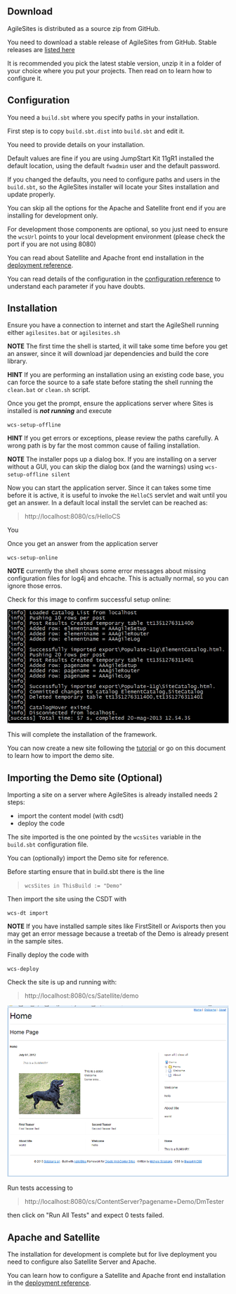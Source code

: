 ## Download 

AgileSites is distributed as a source zip from GitHub.

You need to download a stable release of AgileSites from GitHub. Stable releases are [listed here](http://www.agilesites.org/download.html)

It is recommended you pick the latest stable version, 
unzip it in a folder of your choice where you put your projects. Then read on to learn how to configure it.

## Configuration

You need a `build.sbt` where you specify paths in your installation. 

First step is to copy `build.sbt.dist` into `build.sbt` and edit it.

You need to provide details on your installation.

Default values are fine if you are using JumpStart Kit 11gR1 installed the default location, using the default `fwadmin` user and the default password.

If you changed the defaults, you need to configure paths and users in the `build.sbt`, so the AgileSites installer will locate your Sites installation and update properly.

You can skip all the options for the Apache and Satellite front end if you are installing for development only.

For development those components are optional, so you just need to ensure the ``wcsUrl`` points to your local development environment (please check the port if you are not using 8080)

You can read about Satellite and Apache front end installation in the [deployment reference](http://www.agilesites.org/reference/Deployment.html).

You can read details of the configuration in the [configuration reference](http://www.agilesites.org/reference/Configuration.html) to understand each parameter if you have doubts.

## Installation 

Ensure you have a connection to internet and start the AgileShell running either `agilesites.bat` or `agilesites.sh`

**NOTE** The first time the shell is started, it will take some time before you get an answer, since it will download jar dependencies and build the core library. 

**HINT** If you are performing an installation using an existing code base, you can force the source to a safe state before stating the shell running the `clean.bat` or `clean.sh` script.

Once you get the prompt, ensure the applications server where Sites is installed is ***not running*** and execute

`wcs-setup-offline`

**HINT** If you get errors or exceptions, please review the paths carefully. A wrong path is by far the most common cause of failing installation.

**NOTE** The installer pops up a dialog box. If you are installing on a server without a GUI, you can skip the dialog box (and the warnings) using `wcs-setup-offline silent`  

Now you can start the application server. Since it can takes some time before it is active, it is useful to invoke the `HelloCS` servlet and wait until you get an answer. In a default local install the servlet can be reached as:

> http://localhost:8080/cs/HelloCS

You 

Once you get an answer from the application server

``wcs-setup-online``


**NOTE** currently the shell shows some error messages about missing configuration files for log4j and ehcache. This is actually normal, so you can ignore those erros.

Check for this image to confirm successful setup online:

![Successful import](../img/snap1188.png)

This will complete the installation of the framework.

You can now create a new site following the [tutorial](http://www.agilesites.org/tuttorial.html) or go on this document to learn how to import the demo site.

##  Importing the Demo site (Optional)

Importing a site on a server where AgileSites is already installed needs  2 steps:

- import the content model (with csdt)
- deploy the code 

The site imported is the one pointed by the `wcsSites` variable in the `build.sbt` configuration file.

You can  (optionally) import the Demo site for reference.

Before starting ensure that in build.sbt there is the line

> `wcsSites in ThisBuild := "Demo"`

Then import the site using the CSDT with

``wcs-dt import``

**NOTE** If you have installed sample sites like FirstSiteII or Avisports then you may get an error message because a treetab of the Demo is already present in the sample sites.

Finally deploy the code with

``wcs-deploy``

Check the site is up and running with:

> http://localhost:8080/cs/Satellite/demo

![Demo Site](../img/snap0469.png)

Run tests accessing to  

> http://localhost:8080/cs/ContentServer?pagename=Demo/DmTester

then click on "Run All Tests" and expect 0 tests failed.

## Apache and Satellite

The installation for development is complete but for live deployment you need to configure also Satellite Server and Apache.

You can learn how to configure a Satellite and Apache front end installation in the [deployment reference](http://www.agilesites.org/reference/Deployment.html).